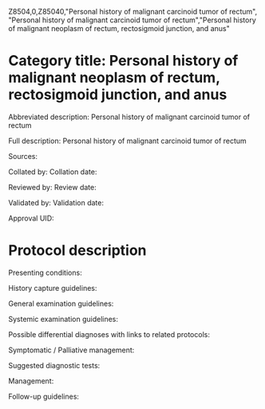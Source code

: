 Z8504,0,Z85040,"Personal history of malignant carcinoid tumor of rectum", "Personal history of malignant carcinoid tumor of rectum","Personal history of malignant neoplasm of rectum, rectosigmoid junction, and anus"
# Category title: Personal history of malignant neoplasm of rectum, rectosigmoid junction, and anus

Abbreviated description: Personal history of malignant carcinoid tumor of rectum

Full description: Personal history of malignant carcinoid tumor of rectum

Sources:

Collated by:
Collation date:

Reviewed by:
Review date:

Validated by:
Validation date:

Approval UID:

# Protocol description

Presenting conditions:

History capture guidelines:

General examination guidelines:

Systemic examination guidelines:

Possible differential diagnoses with links to related protocols:

Symptomatic / Palliative management:

Suggested diagnostic tests:

Management:

Follow-up guidelines:
